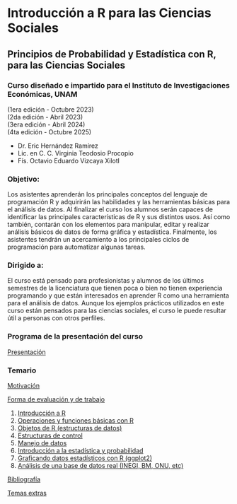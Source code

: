 # Introducción a R para las Ciencias Sociales
## Principios de Probabilidad y Estadística con R, para las Ciencias Sociales
### Curso diseñado e impartido para el Instituto de Investigaciones Económicas, UNAM 

(1era edición - Octubre 2023) <br>
(2da edición - Abril 2023) <br>
(3era edición - Abril 2024)<br>
(4ta edición - Octubre 2025)<br>

- Dr. Eric Hernández Ramírez
- Lic. en C. C. Virginia Teodosio Procopio
- Fís. Octavio Eduardo Vizcaya Xilotl

### Objetivo:

Los asistentes aprenderán los principales conceptos del lenguaje de programación R y adquirirán las habilidades y las herramientas básicas para el análisis de datos. Al finalizar el curso los alumnos serán capaces de identificar las principales características de R y sus distintos usos. Así como también, contarán con los elementos para manipular, editar y realizar análisis básicos de datos de forma gráfica y estadística. Finalmente, los asistentes tendrán un acercamiento a los principales ciclos de programación para automatizar algunas tareas.

### Dirigido a: 

El curso está pensado para profesionistas y alumnos de los últimos semestres de la licenciatura que tienen poca o bien no tienen experiencia programando y que están interesados en aprender R como una herramienta para el análisis de datos. Aunque los ejemplos prácticos utilizados en este curso están pensados para las ciencias sociales, el curso le puede resultar útil a personas con otros perfiles.

### Programa de la presentación del curso
[Presentación](presentaciones/presentacion.md)

### Temario
[Motivación](presentaciones/motivacion.md)

[Forma de evaluación y de trabajo](presentaciones/evaluacion.md)

1. [Introducción a R](presentaciones/modulo1.md)
2. [Operaciones y funciones básicas con R](presentaciones/modulo2.md)
3. [Objetos de R (estructuras de datos)](presentaciones/modulo3.md)
4. [Estructuras de control](presentaciones/modulo4.md)
5. [Manejo de datos](presentaciones/modulo5.md)
6. [Introducción a la estadística y probabilidad](presentaciones/modulo6.md)
7. [Graficando datos estadísticos con R (ggplot2)](presentaciones/modulo7.md)
8. [Análisis de una base de datos real (INEGI, BM, ONU, etc)](presentaciones/modulo8.md)

[Bibliografía](presentaciones/bibliografia.md)

[Temas extras](presentaciones/extras.md)
